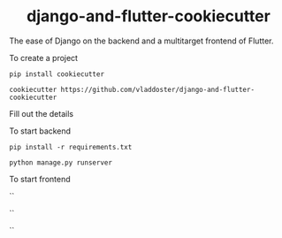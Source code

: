 <div align="center">

# django-and-flutter-cookiecutter

</div>
The ease of Django on the backend and a multitarget frontend of Flutter. 

To create a project

`pip install cookiecutter`

`cookiecutter https://github.com/vladdoster/django-and-flutter-cookiecutter`

Fill out the details

To start backend

`pip install -r requirements.txt`

`python manage.py runserver`

To start frontend

``

``

``
